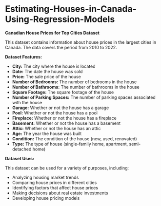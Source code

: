 # Estimating-Houses-in-Canada-Using-Regression-Models
**Canadian House Prices for Top Cities Dataset**

This dataset contains information about house prices in the largest cities in Canada. The data covers the period from 2010 to 2022.

**Dataset Features:**

* **City:** The city where the house is located
* **Date:** The date the house was sold
* **Price:** The sale price of the house
* **Number of Bedrooms:** The number of bedrooms in the house
* **Number of Bathrooms:** The number of bathrooms in the house
* **Square Footage:** The square footage of the house
* **Number of Parking Spaces:** The number of parking spaces associated with the house
* **Garage:** Whether or not the house has a garage
* **Pool:** Whether or not the house has a pool
* **Fireplace:** Whether or not the house has a fireplace
* **Basement:** Whether or not the house has a basement
* **Attic:** Whether or not the house has an attic
* **Age:** The year the house was built
* **Condition:** The condition of the house (new, used, renovated)
* **Type:** The type of house (single-family home, apartment, semi-detached home)

**Dataset Uses:**

This dataset can be used for a variety of purposes, including:

* Analyzing housing market trends
* Comparing house prices in different cities
* Identifying factors that affect house prices
* Making decisions about real estate investments
* Developing house pricing models
